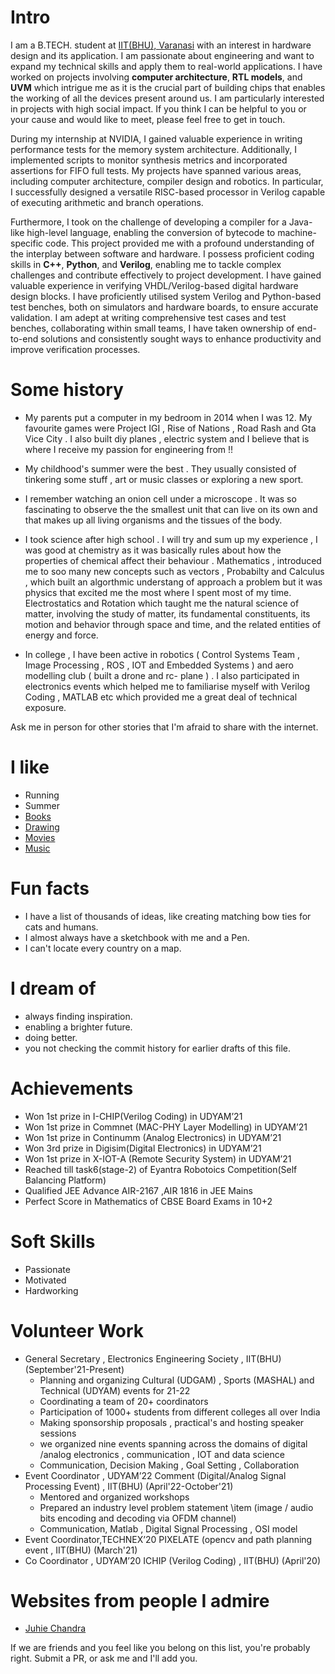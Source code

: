 # Intro
 
I am a B.TECH. student at [IIT(BHU), Varanasi](https://iitbhu.ac.in/) with an interest in hardware design and its application. I am passionate about engineering and want to expand my technical skills and apply them to real-world applications. I have worked on projects involving **computer architecture**, **RTL models**, and **UVM** which intrigue me as it is the crucial part of building chips that enables the working of all the devices present around us. I am particularly interested in projects with high social impact. If you think I can be helpful to you or your cause and would like to meet, please feel free to get in touch.

During my internship at NVIDIA, I gained valuable experience in writing performance tests for the memory system architecture. Additionally, I implemented scripts to monitor synthesis metrics and incorporated assertions for FIFO full tests. My projects have spanned various areas, including computer architecture, compiler design and robotics. In particular, I successfully designed a versatile RISC-based processor in Verilog capable of executing arithmetic and branch operations. 

Furthermore, I took on the challenge of developing a compiler for a Java-like high-level language, enabling the conversion of bytecode to machine-specific code. This project provided me with a profound understanding of the interplay between software and hardware. I possess proficient coding skills in **C++**, **Python**, and **Verilog**, enabling me to tackle complex challenges and contribute effectively to project development. I have gained valuable experience in verifying VHDL/Verilog-based digital hardware design blocks. I have proficiently utilised system Verilog and Python-based test benches, both on simulators and hardware boards, to ensure accurate validation. I am adept at writing comprehensive test cases and test benches, collaborating within small teams, I have taken ownership of end-to-end solutions and consistently sought ways to enhance productivity and improve verification processes.

# Some history

- My parents put a computer in my bedroom in 2014 when I was 12. My favourite games were Project IGI , Rise of Nations , Road Rash and Gta Vice City . I also built diy planes , electric system and I believe that is where I receive my passion for engineering from !!

- My childhood's summer were the best . They usually consisted of tinkering some stuff , art or music classes or exploring a new sport. 

- I remember watching an onion cell under a microscope . It was so fascinating to observe the the smallest unit that can live on its own and that makes up all living organisms and the tissues of the body.

- I took science after high school . I will try and sum up my experience , I was good at chemistry as it was basically rules about how the properties of chemical affect their behaviour . Mathematics , introduced me to soo many new concepts such as vectors , Probabilty and Calculus , which built an algorthmic understang of approach a problem but it was physics that excited me the most where I spent most of my time. Electrostatics and Rotation which taught me the natural science of matter, involving the study of matter, its fundamental constituents, its motion and behavior through space and time, and the related entities of energy and force.

- In college , I have been active in robotics ( Control Systems Team , Image Processing , ROS , IOT and Embedded Systems ) and aero modelling club ( built a drone and rc- plane ) . I also participated in electronics events which helped me to familiarise myself with Verilog Coding , MATLAB etc which provided me a great deal of technical exposure.

Ask me in person for other stories that I'm afraid to share with the internet.

# I like

- Running
- Summer
- [Books](https://www.goodreads.com/pr-mittal)
- [Drawing](https://www.instagram.com/greyscale.palette/)
- [Movies](https://trakt.tv/users/pr_mittal)
- [Music](https://open.spotify.com/user/bwz5g6hywzhco8rt7vplo9rqs?si=6463f146b35847a4)

# Fun facts

- I have a list of thousands of ideas, like creating matching bow ties for cats and humans.
- I almost always have a sketchbook with me and a Pen.
- I can't locate every country on a map.
<!-- - I added this page because so many people complained that my site was just my resume. -->

# I dream of

- always finding inspiration.
- enabling a brighter future.
- doing better.
- you not checking the commit history for earlier drafts of this file.

# Achievements

- Won 1st prize in I-CHIP(Verilog Coding) in UDYAM’21
- Won 1st prize in Commnet (MAC-PHY Layer Modelling) in UDYAM’21
- Won 1st prize in Continumm (Analog Electronics)  in UDYAM’21
- Won 3rd prize in Digisim(Digital Electronics)  in UDYAM’21
- Won 1st prize in X-IOT-A (Remote Security System)  in UDYAM’21
- Reached till task6(stage-2) of Eyantra Robotoics Competition(Self Balancing Platform)
- Qualified JEE Advance  AIR-2167 ,AIR 1816 in JEE Mains
- Perfect Score in Mathematics of CBSE Board Exams in 10+2

# Soft Skills

- Passionate
- Motivated                
- Hardworking

# Volunteer Work

- General Secretary , Electronics Engineering Society , IIT(BHU) (September'21-Present)
  -   Planning and organizing Cultural (UDGAM) , Sports (MASHAL) and Technical (UDYAM) events for 21-22
  - Coordinating  a team of 20+ coordinators
  - Participation of 1000+ students from different colleges all over India
  - Making sponsorship proposals , practical's and hosting speaker sessions
  - we organized nine events spanning across the domains of  digital /analog electronics , communication , IOT and data science 
  - Communication, Decision Making , Goal Setting , Collaboration
- Event Coordinator , UDYAM’22 Comment (Digital/Analog Signal Processing Event) , IIT(BHU) (April'22-October'21)
  - Mentored and organized workshops
  - Prepared an industry level problem statement \item (image / audio bits encoding and decoding  via OFDM channel)
  - Communication, Matlab , Digital Signal Processing , OSI model
- Event Coordinator,TECHNEX’20 PIXELATE (opencv and path planning event , IIT(BHU) (March'21)
- Co Coordinator , UDYAM’20 ICHIP (Verilog Coding) , IIT(BHU) (April'20)

# Websites from people I admire

- [Juhie Chandra](https://juhiescvandpf.framer.website/)

If we are friends and you feel like you belong on this list, you're probably right. Submit a PR, or ask me and I'll add you.
